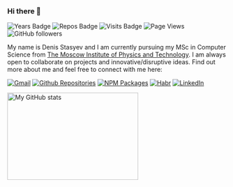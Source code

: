 ### Hi there 👋

![Years Badge](https://badges.pufler.dev/years/denisstasyev)
![Repos Badge](https://badges.pufler.dev/repos/denisstasyev)
![Visits Badge](https://badges.pufler.dev/visits/denisstasyev/denisstasyev)
![Page Views](https://komarev.com/ghpvc/?username=denisstasyev)
![GitHub followers](https://img.shields.io/github/followers/denisstasyev?logo=github)

My name is Denis Stasyev and I am currently pursuing my MSc in Computer Science from [The Moscow Institute of Physics and Technology](https://mipt.ru/english/). I am always open to collaborate on projects and innovative/disruptive ideas. Find out more about me and feel free to connect with me here:

[![Gmail](https://img.shields.io/badge/-denisstasyev@gmail.com-c71610?logo=Gmail&logoColor=white)](mailto:denisstasyev@gmail.com)
[![Github Repositories](https://img.shields.io/badge/-denisstasyev-24292f?logo=Github&logoColor=white)](https://github.com/denisstasyev?tab=repositories)
[![NPM Packages](https://img.shields.io/badge/-denisstasyev-24292f?logo=NPM&logoColor=white)](https://www.npmjs.com/~denisstasyev)
[![Habr](https://img.shields.io/badge/-denisstasyev-629fbc?logo=Habr&logoColor=white)](https://habr.com/ru/users/denisstasyev/posts/)
[![LinkedIn](https://img.shields.io/badge/-denisstasyev-0a66c2?logo=LinkedIn)](https://www.linkedin.com/in/denisstasyev/)

<a href="https://github.com/denisstasyev">
  <img 
    src="https://github-readme-stats.vercel.app/api?username=denisstasyev&show_icons=true&theme=graywhite&count_private=true&include_all_commits=true&hide_rank=true"
    alt="My GitHub stats"
    align="middle"
    height="200"
    width="300"
  />
</a>

<!--
**denisstasyev/denisstasyev** is a ✨ _special_ ✨ repository because its `README.md` (this file) appears on your GitHub profile.

Here are some ideas to get you started:

- 🔭 I’m currently working on ...
- 🌱 I’m currently learning ...
- 👯 I’m looking to collaborate on ...
- 🤔 I’m looking for help with ...
- 💬 Ask me about ...
- 📫 How to reach me: ...
- 😄 Pronouns: ...
- ⚡ Fun fact: ...
-->

